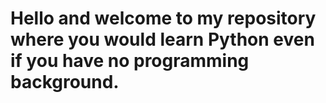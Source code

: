 
# Hello and welcome to my repository where you would learn Python even if you have no programming background.
